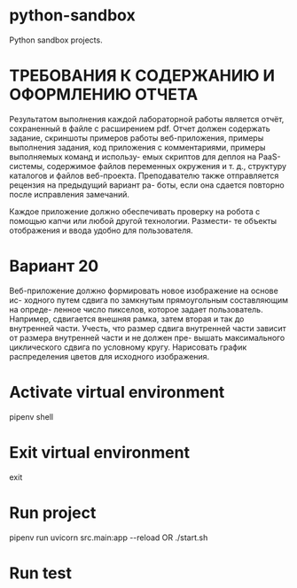 # python-sandbox
Python sandbox projects.

# ТРЕБОВАНИЯ К СОДЕРЖАНИЮ И ОФОРМЛЕНИЮ ОТЧЕТА

Результатом выполнения каждой лабораторной работы является отчёт,
сохраненный в файле с расширением pdf. Отчет должен содержать задание,
скриншоты примеров работы веб-приложения, примеры выполнения задания,
код приложения с комментариями, примеры выполняемых команд и использу-
емых скриптов для деплоя на PaaS-системы, содержимое файлов переменных
окружения и т. д., структуру каталогов и файлов веб-проекта.
Преподавателю также отправляется рецензия на предыдущий вариант ра-
боты, если она сдается повторно после исправления замечаний.

Каждое приложение должно обеспечивать
проверку на робота с помощью капчи или любой другой технологии. Размести-
те объекты отображения и ввода удобно для пользователя.

# Вариант 20

Веб-приложение должно формировать новое изображение на основе ис-
ходного путем сдвига по замкнутым прямоугольным составляющим на опреде-
ленное число пикселов, которое задает пользователь. Например, сдвигается
внешняя рамка, затем вторая и так до внутренней части. Учесть, что размер
сдвига внутренней части зависит от размера внутренней части и не должен пре-
вышать максимального циклического сдвига по условному кругу. Нарисовать
график распределения цветов для исходного изображения.

# Activate virtual environment
pipenv shell

# Exit virtual environment
exit

# Run project
pipenv run uvicorn src.main:app --reload OR ./start.sh

# Run test

